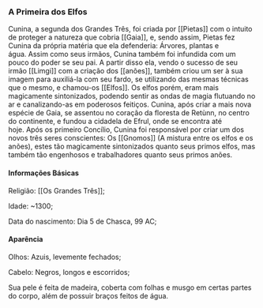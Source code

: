 ### A Primeira dos Elfos
Cunina, a segunda dos Grandes Três, foi criada por [[Pietas]] com o intuito de proteger a natureza que cobria [[Gaia]], e, sendo assim, Pietas fez Cunina da própria matéria que ela defenderia: Árvores, plantas e água. Assim como seus irmãos, Cunina também foi infundida com um pouco do poder se seu pai. A partir disso ela, vendo o sucesso de seu irmão [[Limgi]] com a criação dos [[anões]], também criou um ser à sua imagem para auxiliá-la com seu fardo, se utilizando das mesmas técnicas que o mesmo, e chamou-os [[Elfos]]. Os elfos porém, eram mais magicamente sintonizados, podendo sentir as ondas de magia flutuando no ar e canalizando-as em poderosos feitiços. Cunina, após criar a mais nova espécie de Gaia, se assentou no coração da floresta de Retùnn, no centro do continente, e fundou a cidadela de Efrul, onde se encontra até hoje. Após os primeiro Concílio, Cunina foi responsável por criar um dos novos três seres conscientes: Os [[Gnomos]] (A mistura entre os elfos e os anões), estes tão magicamente sintonizados quanto seus primos elfos, mas também tão engenhosos e trabalhadores quanto seus primos anões.
#### Informações Básicas
Religião: [[Os Grandes Três]];

Idade: ~1300;

Data do nascimento: Dia 5 de Chasca, 99 AC;
#### Aparência
Olhos: Azuis, levemente fechados;

Cabelo: Negros, longos e escorridos;

Sua pele é feita de madeira, coberta com folhas e musgo em certas partes do corpo, além de possuir braços feitos de água.
